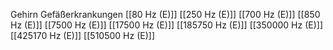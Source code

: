 Gehirn Gefäßerkrankungen
[[80 Hz (E)]]
[[250 Hz (E)]]
[[700 Hz (E)]]
[[850 Hz (E)]]
[[7500 Hz (E)]]
[[17500 Hz (E)]]
[[185750 Hz (E)]]
[[350000 Hz (E)]]
[[425170 Hz (E)]]
[[510500 Hz (E)]]